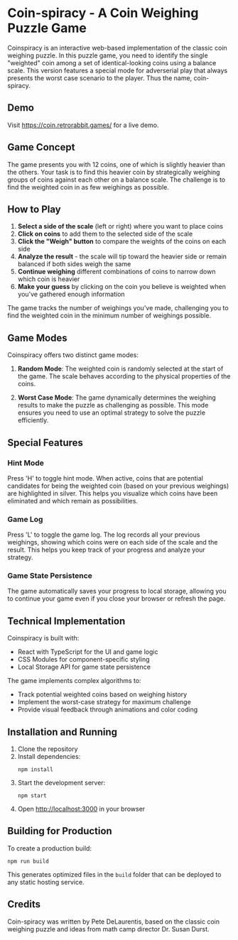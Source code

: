 # Coin-spiracy - A Coin Weighing Puzzle Game

Coinspiracy is an interactive web-based implementation of the classic coin weighing puzzle. In this puzzle game, you need to identify the single "weighted" coin among a set of identical-looking coins using a balance scale.  This version features a special mode for adverserial play that always presents the worst case scenario to the player.  Thus the name, coin-spiracy.

## Demo

Visit https://coin.retrorabbit.games/ for a live demo.

## Game Concept

The game presents you with 12 coins, one of which is slightly heavier than the others. Your task is to find this heavier coin by strategically weighing groups of coins against each other on a balance scale. The challenge is to find the weighted coin in as few weighings as possible.

## How to Play

1. **Select a side of the scale** (left or right) where you want to place coins
2. **Click on coins** to add them to the selected side of the scale
3. **Click the "Weigh" button** to compare the weights of the coins on each side
4. **Analyze the result** - the scale will tip toward the heavier side or remain balanced if both sides weigh the same
5. **Continue weighing** different combinations of coins to narrow down which coin is heavier
6. **Make your guess** by clicking on the coin you believe is weighted when you've gathered enough information

The game tracks the number of weighings you've made, challenging you to find the weighted coin in the minimum number of weighings possible.

## Game Modes

Coinspiracy offers two distinct game modes:

1. **Random Mode**: The weighted coin is randomly selected at the start of the game. The scale behaves according to the physical properties of the coins.

2. **Worst Case Mode**: The game dynamically determines the weighing results to make the puzzle as challenging as possible. This mode ensures you need to use an optimal strategy to solve the puzzle efficiently.

## Special Features

### Hint Mode

Press 'H' to toggle hint mode. When active, coins that are potential candidates for being the weighted coin (based on your previous weighings) are highlighted in silver. This helps you visualize which coins have been eliminated and which remain as possibilities.

### Game Log

Press 'L' to toggle the game log. The log records all your previous weighings, showing which coins were on each side of the scale and the result. This helps you keep track of your progress and analyze your strategy.

### Game State Persistence

The game automatically saves your progress to local storage, allowing you to continue your game even if you close your browser or refresh the page.

## Technical Implementation

Coinspiracy is built with:
- React with TypeScript for the UI and game logic
- CSS Modules for component-specific styling
- Local Storage API for game state persistence

The game implements complex algorithms to:
- Track potential weighted coins based on weighing history
- Implement the worst-case strategy for maximum challenge
- Provide visual feedback through animations and color coding

## Installation and Running

1. Clone the repository
2. Install dependencies:
   ```
   npm install
   ```
3. Start the development server:
   ```
   npm start
   ```
4. Open [http://localhost:3000](http://localhost:3000) in your browser

## Building for Production

To create a production build:
```
npm run build
```

This generates optimized files in the `build` folder that can be deployed to any static hosting service.

## Credits

Coin-spiracy was written by Pete DeLaurentis, based on the classic coin weighing puzzle and ideas from math camp director Dr. Susan Durst.
